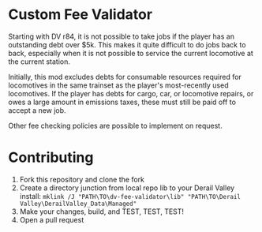 # Custom Fee Validator

Starting with DV r84, it is not possible to take jobs if the player has an outstanding debt over $5k. This makes it quite difficult to do jobs back to back, especially when it is not possible to service the current locomotive at the current station.

Initially, this mod excludes debts for consumable resources required for locomotives in the same trainset as the player's most-recently used locomotives. If the player has debts for cargo, car, or locomotive repairs, or owes a large amount in emissions taxes, these must still be paid off to accept a new job.

Other fee checking policies are possible to implement on request.

# Contributing

1. Fork this repository and clone the fork
1. Create a directory junction from local repo lib to your Derail Valley install: `mklink /J "PATH\TO\dv-fee-validator\lib" "PATH\TO\Derail Valley\DerailValley_Data\Managed"`
1. Make your changes, build, and TEST, TEST, TEST!
1. Open a pull request
